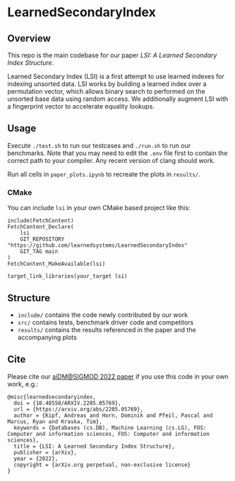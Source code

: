 # LearnedSecondaryIndex

## Overview 
This repo is the main codebase for our paper _LSI: A Learned Secondary Index Structure_.

Learned Secondary Index (LSI) is a first attempt to use learned indexes for indexing unsorted data.
LSI works by building a learned index over a permutation vector,
which allows binary search to performed on the unsorted base data using random access.
We additionally augment LSI with a fingerprint vector to accelerate equality lookups. 

## Usage

Execute `./test.sh` to run our testcases and `./run.sh` to run our benchmarks.
Note that you may need to edit the `.env` file first to contain the correct path to your compiler.
Any recent version of clang should work.

Run all cells in `paper_plots.ipynb` to recreate the plots in `results/`.

### CMake

You can include `lsi` in your own CMake based project like this:
``` lsi
include(FetchContent)
FetchContent_Declare(
    lsi
    GIT_REPOSITORY "https://github.com/learnedsystems/LearnedSecondaryIndex"
    GIT_TAG main
)
FetchContent_MakeAvailable(lsi)

target_link_libraries(your_target lsi)
```

## Structure

- `include/` contains the code newly contributed by our work
- `src/` contains tests, benchmark driver code and competitors
- `results/` contains the results referenced in the paper and the accompanying plots

## Cite

Please cite our [aiDM@SIGMOD 2022 paper](https://dl.acm.org/doi/TODO) if you use this code in your own work, e.g.:

<!-- 
@inproceedings{lsi,
  author    = {Andreas Kipf and
               Dominik Horn and
               Pascal Pfeil and
               Ryan Marcus and
               Tim Kraska},
  title     = {{LSI}: A Learned Secondary Index Structure},

  #TODO

}
-->

```
@misc{learnedsecondaryindex,
  doi = {10.48550/ARXIV.2205.05769},
  url = {https://arxiv.org/abs/2205.05769},
  author = {Kipf, Andreas and Horn, Dominik and Pfeil, Pascal and Marcus, Ryan and Kraska, Tim},
  keywords = {Databases (cs.DB), Machine Learning (cs.LG), FOS: Computer and information sciences, FOS: Computer and information sciences},
  title = {LSI: A Learned Secondary Index Structure},
  publisher = {arXiv},
  year = {2022}, 
  copyright = {arXiv.org perpetual, non-exclusive license}
}
```
